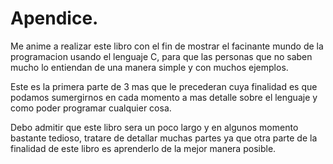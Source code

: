 
# Apendice.
Me anime a realizar este libro con el fin de mostrar el facinante mundo de la programacion usando el lenguaje C, para que las personas que no saben mucho lo entiendan de una manera simple y con muchos ejemplos.

Este es la primera parte de 3 mas que le precederan cuya finalidad es que podamos sumergirnos en cada momento a mas detalle sobre el lenguaje y como poder programar cualquier cosa.

Debo admitir que este libro sera un poco largo y en algunos momento bastante tedioso, tratare de detallar muchas partes ya que otra parte de la finalidad de este libro es aprenderlo de la mejor manera posible.